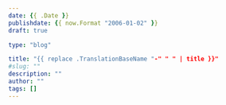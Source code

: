 ```yaml
---
date: {{ .Date }}
publishdate: {{ now.Format "2006-01-02" }}
draft: true

type: "blog"

title: "{{ replace .TranslationBaseName "-" " " | title }}"
#slug: ""
description: ""
author: ""
tags: []
---
```



<!--more-->
